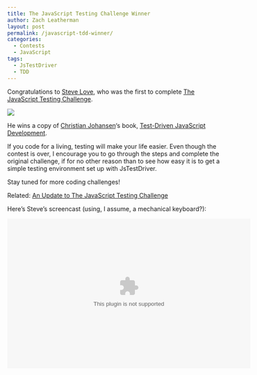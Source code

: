 ```yaml
---
title: The JavaScript Testing Challenge Winner
author: Zach Leatherman
layout: post
permalink: /javascript-tdd-winner/
categories:
  - Contests
  - JavaScript
tags:
  - JsTestDriver
  - TDD
---
```


Congratulations to [Steve Love][1], who was the first to complete [The JavaScript Testing Challenge][2].

 [1]: http://twitter.com/stevelove
 [2]: /web/2010/11/13/javascript-tdd/

[![][book]][4]

He wins a copy of [Christian Johansen][cjno]‘s book, [Test-Driven JavaScript Development][5].

 [book]: /web/wp-content/uploads/2011/02/ttdjs.png
 [4]: http://tddjs.com/
 [cjno]: http://twitter.com/cjno
 [5]: http://tddjs.com/

If you code for a living, testing will make your life easier. Even though the contest is over, I encourage you to go through the steps and complete the original challenge, if for no other reason than to see how easy it is to get a simple testing environment set up with JsTestDriver.

Stay tuned for more coding challenges!



Related: [An Update to The JavaScript Testing Challenge][6]

 [6]: /web/2011/01/09/javascript-tdd-update/

Here’s Steve’s screencast (using, I assume, a mechanical keyboard?):

<object classid='clsid:d27cdb6e-ae6d-11cf-96b8-444553540000' codebase='http://download.macromedia.com/pub/shockwave/cabs/flash/swflash.cab#version=9,0,115,0' width='560' height='345'><param name='movie' value='http://screenr.com/Content/assets/screenr_1116090935.swf' ></param><param name='flashvars' value='i=170158' ></param><param name='allowFullScreen' value='true' ></param><embed src='http://screenr.com/Content/assets/screenr_1116090935.swf' flashvars='i=170158' allowFullScreen='true' width='560' height='345' pluginspage='http://www.macromedia.com/go/getflashplayer' ></embed></object>
